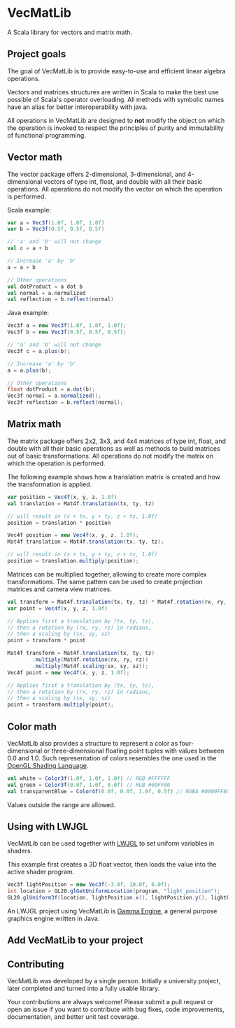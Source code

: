 
# VecMatLib

A Scala library for vectors and matrix math.

## Project goals

The goal of VecMatLib is to provide easy-to-use and efficient linear algebra operations.

Vectors and matrices structures are written in Scala to make the best use possible of Scala's operator overloading.
All methods with symbolic names have an alias for better interoperability with java.

All operations in VecMatLib are designed to **not** modify the object on which the operation is invoked to respect the principles of purity and immutability of functional programming.

## Vector math

The vector package offers 2-dimensional, 3-dimensional, and 4-dimensional vectors of type int, float, and double with all their basic operations.
All operations do not modify the vector on which the operation is performed.

Scala example:

```scala
var a = Vec3f(1.0f, 1.0f, 1.0f)
var b = Vec3f(0.5f, 0.5f, 0.5f)

// 'a' and 'b' will not change
val c = a + b

// Increase 'a' by 'b'
a = a + b

// Other operations
val dotProduct = a dot b
val normal = a.normalized
val reflection = b.reflect(normal)
```

Java example:

```java
Vec3f a = new Vec3f(1.0f, 1.0f, 1.0f);
Vec3f b = new Vec3f(0.5f, 0.5f, 0.5f);

// 'a' and 'b' will not change
Vec3f c = a.plus(b);

// Increase 'a' by 'b'
a = a.plus(b);

// Other operations
float dotProduct = a.dot(b);
Vec3f normal = a.normalized();
Vec3f reflection = b.reflect(normal);
```

## Matrix math

The matrix package offers 2x2, 3x3, and 4x4 matrices of type int, float, and double with all their basic operations as well as methods to build matrices out of basic transformations.
All operations do not modify the matrix on which the operation is performed.

The following example shows how a translation matrix is created and how the transformation is applied.

```scala
var position = Vec4f(x, y, z, 1.0f)
val translation = Mat4f.translation(tx, ty, tz)

// will result in (x + tx, y + ty, z + tz, 1.0f)
position = translation * position
```

```java
Vec4f position = new Vec4f(x, y, z, 1.0f);
Mat4f translation = Mat4f.translation(tx, ty, tz);

// will result in (x + tx, y + ty, z + tz, 1.0f)
position = translation.multiply(position);
```

Matrices can be multiplied together, allowing to create more complex transformations.
The same pattern can be used to create projection matrices and camera view matrices.

```scala
val transform = Mat4f.translation(tx, ty, tz) * Mat4f.rotation(rx, ry, rz) * Mat4f.scaling(sx, sy, sz)
var point = Vec4f(x, y, z, 1.0f)

// Applies first a translation by (tx, ty, tz),
// then a rotation by (rx, ry, rz) in radians,
// then a scaling by (sx, sy, sz)
point = transform * point
```

```java
Mat4f transform = Mat4f.translation(tx, ty, tz)
        .multiply(Mat4f.rotation(rx, ry, rz))
        .multiply(Mat4f.scaling(sx, sy, sz));
Vec4f point = new Vec4f(x, y, z, 1.0f);

// Applies first a translation by (tx, ty, tz),
// then a rotation by (rx, ry, rz) in radians,
// then a scaling by (sx, sy, sz)
point = transform.multiply(point);
```

## Color math

VecMatLib also provides a structure to represent a color as four-dimensional or three-dimensional floating point tuples with values between 0.0 and 1.0.
Such representation of colors resembles the one used in the [OpenGL Shading Language](https://www.khronos.org/opengl/wiki/OpenGL_Shading_Language).

```scala
val white = Color3f(1.0f, 1.0f, 1.0f) // RGB #FFFFFF
val green = Color3f(0.0f, 1.0f, 0.0f) // RGB #00FF00
val transparentBlue = Color4f(0.0f, 0.0f, 1.0f, 0.5f) // RGBA #0000FF88
```

Values outside the range are allowed.

## Using with LWJGL

VecMatLib can be used together with [LWJGL](https://lwjgl.org) to set uniform variables in shaders.

This example first creates a 3D float vector, then loads the value into the active shader program.

```java
Vec3f lightPosition = new Vec3f(-3.0f, 10.0f, 6.0f);
int location = GL20.glGetUniformLocation(program, "light_position");
GL20.glUniform3f(location, lightPosition.x(), lightPosition.y(), lightPosition.z());
```

An LWJGL project using VecMatLib is [Gamma Engine](https://github.com/Gamma-Engine), a general purpose graphics engine written in Java.

## Add VecMatLib to your project



## Contributing

VecMatLib was developed by a single person.
Initially a university project, later completed and turned into a fully usable library.

Your contributions are always welcome! Please submit a pull request or open an issue if you want to contribute with bug fixes, code improvements, documentation, and better unit test coverage.
